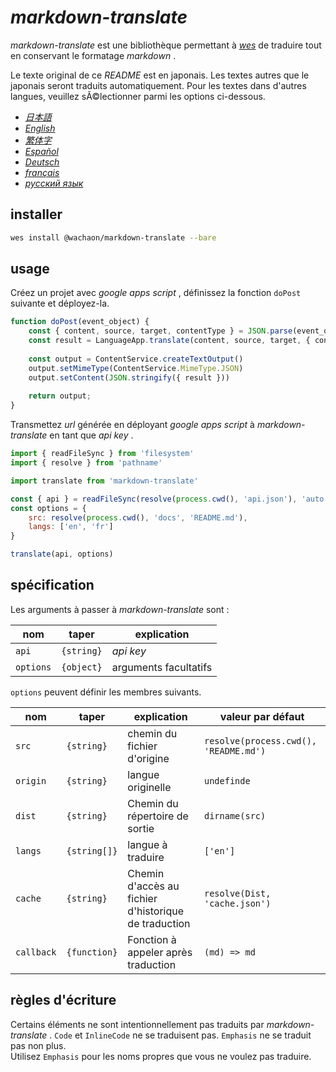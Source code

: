# *markdown-translate*

*markdown-translate* est une bibliothèque permettant à [*wes*](https://github.com/wachaon/wes) de traduire tout en conservant le formatage *markdown* .

Le texte original de ce *README* est en japonais. Les textes autres que le japonais seront traduits automatiquement. Pour les textes dans d'autres langues, veuillez sÃ©lectionner parmi les options ci-dessous.

*   [*日本語*](/README.md)
*   [*English*](/docs/README.en.md)
*   [*繁体字*](/docs/README.zh-TW.md)
*   [*Español*](/docs/README.es.md)
*   [*Deutsch*](/docs/README.de.md)
*   [*français*](/docs/README.fr.md)
*   [*русский язык*](/docs/README.ru.md)

## installer

```sh
wes install @wachaon/markdown-translate --bare
```

## usage

Créez un projet avec *google apps script* , définissez la fonction `doPost` suivante et déployez-la.

```javascript
function doPost(event_object) {
    const { content, source, target, contentType } = JSON.parse(event_object.postData.getDataAsString())
    const result = LanguageApp.translate(content, source, target, { contentType })
 
    const output = ContentService.createTextOutput()
    output.setMimeType(ContentService.MimeType.JSON)
    output.setContent(JSON.stringify({ result }))
 
    return output;
}
```

Transmettez *url* générée en déployant *google apps script* à *markdown-translate* en tant que *api key* .

```javascript
import { readFileSync } from 'filesystem'
import { resolve } from 'pathname'

import translate from 'markdown-translate'

const { api } = readFileSync(resolve(process.cwd(), 'api.json'), 'auto')
const options = {
    src: resolve(process.cwd(), 'docs', 'README.md'),
    langs: ['en', 'fr']
}

translate(api, options)
```

## spécification

Les arguments à passer à *markdown-translate* sont :

| nom       | taper      | explication           |
| --------- | ---------- | --------------------- |
| `api`     | `{string}` | *api key*             |
| `options` | `{object}` | arguments facultatifs |

`options` peuvent définir les membres suivants.

| nom        | taper        | explication                                          | valeur par défaut                     |
| ---------- | ------------ | ---------------------------------------------------- | ------------------------------------- |
| `src`      | `{string}`   | chemin du fichier d'origine                          | `resolve(process.cwd(), 'README.md')` |
| `origin`   | `{string}`   | langue originelle                                    | `undefinde`                           |
| `dist`     | `{string}`   | Chemin du répertoire de sortie                       | `dirname(src)`                        |
| `langs`    | `{string[]}` | langue à traduire                                    | `['en']`                              |
| `cache`    | `{string}`   | Chemin d'accès au fichier d'historique de traduction | `resolve(Dist, 'cache.json')`         |
| `callback` | `{function}` | Fonction à appeler après traduction                  | `(md) => md`                          |

## règles d'écriture

Certains éléments ne sont intentionnellement pas traduits par *markdown-translate* . `Code` et `InlineCode` ne se traduisent pas. `Emphasis` ne se traduit pas non plus.\
Utilisez `Emphasis` pour les noms propres que vous ne voulez pas traduire.
